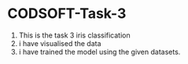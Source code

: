 # CODSOFT-Task-3
1. This is the task 3 iris classification
2. i have visualised the data
3. i have trained the model using the given datasets.
